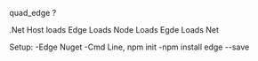 quad_edge ? 

.Net Host loads Edge Loads Node Loads Egde Loads Net 

Setup:
 -Edge Nuget
 -Cmd Line, npm init
 -npm install edge --save
 